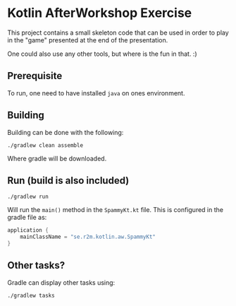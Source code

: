# Kotlin AfterWorkshop Exercise

This project contains a small skeleton code that can be used in order to play in the "game" presented
at the end of the presentation.

One could also use any other tools, but where is the fun in that. :)

## Prerequisite
To run, one need to have installed `java` on ones environment.

## Building
Building can be done with the following:
```shell script
./gradlew clean assemble
```
Where gradle will be downloaded.

## Run (build is also included)
```shell script
./gradlew run
```

Will run the `main()` method in the `SpammyKt.kt` file.
This is configured in the gradle file as:
```kotlin
application {
    mainClassName = "se.r2m.kotlin.aw.SpammyKt"
}
```

## Other tasks?
Gradle can display other tasks using:
```shell script
./gradlew tasks
```
